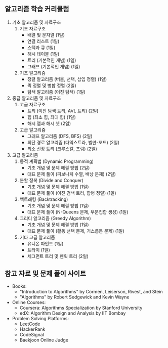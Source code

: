 ## 알고리즘 학습 커리큘럼
1. 기초 알고리즘 및 자료구조
    1. 기초 자료구조
        - 배열 및 문자열 (1일)
        - 연결 리스트 (1일)
        - 스택과 큐 (1일)
        - 해시 테이블 (1일)
        - 트리 (기본적인 개념) (1일)
        - 그래프 (기본적인 개념) (1일)
    2. 기초 알고리즘
        - 정렬 알고리즘 (버블, 선택, 삽입 정렬) (1일)
        - 퀵 정렬 및 병합 정렬 (2일)
        - 탐색 알고리즘 (이진 탐색) (1일)
2. 중급 알고리즘 및 자료구조
    1. 고급 자료구조
        - 트리 (이진 탐색 트리, AVL 트리) (2일)
        - 힙 (최소 힙, 최대 힙) (1일)
        - 해시 맵과 해시 셋 (2일)
    2. 고급 알고리즘
        - 그래프 알고리즘 (DFS, BFS) (2일)
        - 최단 경로 알고리즘 (다익스트라, 벨만-포드) (2일)
        - 최소 신장 트리 (크루스칼, 프림) (2일)
3. 고급 알고리즘
    1. 동적 계획법 (Dynamic Programming)
        - 기초 개념 및 문제 해결 방법 (2일)
        - 대표 문제 풀이 (피보나치 수열, 배낭 문제) (2일)
    2. 분할 정복 (Divide and Conquer)
        - 기초 개념 및 문제 해결 방법 (1일)
        - 대표 문제 풀이 (이진 검색 트리, 합병 정렬) (1일)
    3. 백트래킹 (Backtracking)
        - 기초 개념 및 문제 해결 방법 (1일)
        - 대표 문제 풀이 (N-Queens 문제, 부분집합 생성) (1일)
    4. 그리디 알고리즘 (Greedy Algorithm)
        - 기초 개념 및 문제 해결 방법 (1일)
        - 대표 문제 풀이 (활동 선택 문제, 거스름돈 문제) (1일)
    5. 기타 고급 알고리즘
        - 유니온 파인드 (1일)
        - 트라이 (1일)
        - 세그먼트 트리 및 펜윅 트리 (2일)

## 참고 자료 및 문제 풀이 사이트
- Books:
    - "Introduction to Algorithms" by Cormen, Leiserson, Rivest, and Stein
    - "Algorithms" by Robert Sedgewick and Kevin Wayne
- Online Courses:
    - Coursera: Algorithms Specialization by Stanford University
    - edX: Algorithm Design and Analysis by IIT Bombay
- Problem Solving Platforms:
    - LeetCode
    - HackerRank
    - CodeSignal
    - Baekjoon Online Judge



